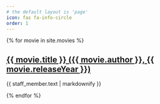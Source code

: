 ```yaml
---
# the default layout is 'page'
icon: fas fa-info-circle
order: 1
---
```


{% for movie in site.movies %}
<h2>
<a href="{{ movie.url }}">
{{ movie.title }} ({{ movie.author }}, {{ movie.releaseYear }})
</a>
</h2>
  <p>{{ staff_member.text | markdownify }}</p>
{% endfor %}
